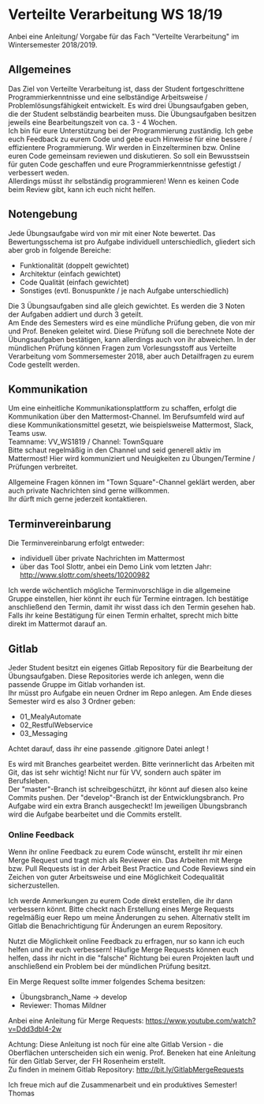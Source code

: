 # Verteilte Verarbeitung WS 18/19

Anbei eine Anleitung/ Vorgabe für das Fach "Verteilte Verarbeitung" im Wintersemester 2018/2019.

## Allgemeines

Das Ziel von Verteilte Verarbeitung ist, dass der Student fortgeschrittene Programmierkenntnisse und eine selbständige Arbeitsweise / Problemlösungsfähigkeit entwickelt.
Es wird drei Übungsaufgaben geben, die der Student selbständig bearbeiten muss. Die Übungsaufgaben besitzen jeweils eine Bearbeitungszeit von ca. 3 - 4 Wochen.
<br/>
Ich bin für eure Unterstützung bei der Programmierung zuständig. Ich gebe euch Feedback zu eurem Code und gebe euch Hinweise für eine bessere / effizientere Programmierung. Wir werden in Einzelterminen bzw. Online euren Code gemeinsam reviewen und diskutieren. So soll ein Bewusstsein für guten Code geschaffen und eure Programmierkenntnisse gefestigt / verbessert weden. <br/>
Allerdings müsst ihr selbständig programmieren! Wenn es keinen Code beim Review gibt, kann ich euch nicht helfen.

## Notengebung

Jede Übungsaufgabe wird von mir mit einer Note bewertet. Das Bewertungsschema ist pro Aufgabe individuell unterschiedlich, gliedert sich aber grob in folgende Bereiche:
* Funktionalität  (doppelt gewichtet)
* Architektur     (einfach gewichtet)
* Code Qualität   (einfach gewichtet)
* Sonstiges       (evtl. Bonuspunkte / je nach Aufgabe unterschiedlich)

Die 3 Übungsaufgaben sind alle gleich gewichtet. Es werden die 3 Noten der Aufgaben addiert und durch 3 geteilt. <br/>
Am Ende des Semesters wird es eine mündliche Prüfung geben, die von mir und Prof. Beneken geleitet wird. Diese Prüfung soll die berechnete Note der Übungsaufgaben bestätigen, kann allerdings auch von ihr abweichen.
In der mündlichen Prüfung können Fragen zum Vorlesungsstoff aus Verteilte Verarbeitung vom Sommersemester 2018, aber auch Detailfragen zu eurem Code gestellt werden. 

## Kommunikation

Um eine einheitliche Kommunikationsplattform zu schaffen, erfolgt die Kommunikation über den Mattermost-Channel. Im Berufsumfeld wird auf diese Kommunikationsmittel gesetzt, wie beispielsweise Mattermost, Slack, Teams usw. <br/>
Teamname: VV_WS1819 / Channel: TownSquare
<br/>
Bitte schaut regelmäßig in den Channel und seid generell aktiv im Mattermost! Hier wird kommuniziert und Neuigkeiten zu Übungen/Termine / Prüfungen verbreitet.

Allgemeine Fragen können im "Town Square"-Channel geklärt werden, aber auch private Nachrichten sind gerne willkommen. <br/> 
Ihr dürft mich gerne jederzeit kontaktieren.

## Terminvereinbarung

Die Terminvereinbarung erfolgt entweder:

- individuell über private Nachrichten im Mattermost
- über das Tool Slottr, anbei ein Demo Link vom letzten Jahr: http://www.slottr.com/sheets/10200982

Ich werde wöchentlich mögliche Terminvorschläge in die allgemeine Gruppe einstellen, hier könnt ihr euch für Termine eintragen. Ich bestätige anschließend den Termin, damit ihr wisst dass ich den Termin gesehen hab. Falls ihr keine Bestätigung für einen Termin erhaltet, sprecht mich bitte direkt im Mattermot darauf an.

## Gitlab

Jeder Student besitzt ein eigenes Gitlab Repository für die Bearbeitung der Übungsaufgaben. Diese Repositories werde ich anlegen, wenn die passende Gruppe im Gitlab vorhanden ist. <br/>
Ihr müsst pro Aufgabe ein neuen Ordner im Repo anlegen. Am Ende dieses Semester wird es also 3 Ordner geben:
* 01_MealyAutomate
* 02_RestfulWebservice
* 03_Messaging

Achtet darauf, dass ihr eine passende .gitignore Datei anlegt !

Es wird mit Branches gearbeitet werden. Bitte verinnerlicht das Arbeiten mit Git, das ist sehr wichtig! Nicht nur für VV, sondern auch später im Berufsleben.
<br/>
Der "master"-Branch ist schreibgeschützt, ihr könnt auf diesen also keine Commits pushen. Der "develop"-Branch ist der Entwicklungsbranch. Pro Aufgabe wird ein extra Branch ausgecheckt!
Im jeweiligen Übungsbranch wird die Aufgabe bearbeitet und die Commits erstellt. 

### Online Feedback
Wenn ihr online Feedback zu eurem Code wünscht, erstellt ihr mir einen Merge Request und tragt mich als Reviewer ein.
Das Arbeiten mit Merge bzw. Pull Requests ist in der Arbeit Best Practice und Code Reviews sind ein Zeichen von guter Arbeitsweise und eine Möglichkeit Codequalität sicherzustellen.

Ich werde Anmerkungen zu eurem Code direkt erstellen, die ihr dann verbessern könnt. Bitte checkt nach Erstellung eines Merge Requests regelmäßig euer Repo um meine Änderungen zu sehen. Alternativ stellt im Gitlab die Benachrichtigung für Änderungen an eurem Repository.

Nutzt die Möglichkeit online Feedback zu erfragen, nur so kann ich euch helfen und ihr euch verbessern! Häufige Merge Requests können euch helfen, dass ihr nicht in die "falsche" Richtung bei euren Projekten lauft und anschließend ein Problem bei der mündlichen Prüfung besitzt.

Ein Merge Request sollte immer folgendes Schema besitzen:
* Übungsbranch_Name &rarr; develop
* Reviewer: Thomas Mildner

Anbei eine Anleitung für Merge Requests: https://www.youtube.com/watch?v=Ddd3dbl4-2w 
<br/>



Achtung: Diese Anleitung ist noch für eine alte Gitlab Version - die Oberflächen unterscheiden sich ein wenig. Prof. Beneken hat eine Anleitung für den Gitlab Server, der FH Rosenheim erstellt.
<br/>
Zu finden in meinem Gitlab Repository: http://bit.ly/GitlabMergeRequests 

Ich freue mich auf die Zusammenarbeit und ein produktives Semester!
<br/>
Thomas